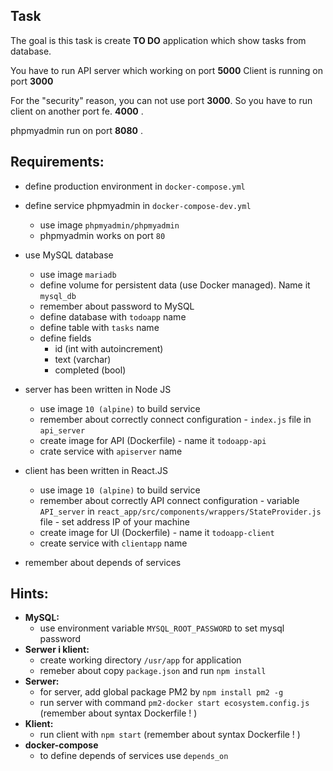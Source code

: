 
## Task

The goal is this task is create **TO DO** application which show tasks from database.

You have to run API server which working on port **5000**
Client is running on port **3000**

For the "security" reason, you can not use port **3000**. So you have to run client on another port fe. **4000** .

phpmyadmin run on port **8080** .


## Requirements:
* define production environment in `docker-compose.yml`
* define service phpmyadmin in `docker-compose-dev.yml`
    * use image `phpmyadmin/phpmyadmin`
    * phpmyadmin works on port `80`
* use MySQL database 
  * use image `mariadb`
  * define volume for persistent data (use Docker managed). Name it `mysql_db`
  * remember about password to MySQL
  * define database with `todoapp` name
  * define table with `tasks` name
  * define fields
    * id (int with autoincrement)
    * text (varchar)
    * completed (bool)
* server has been written in Node JS
  * use image `10 (alpine)` to build service
  * remember about correctly connect configuration - `index.js` file in `api_server`
  * create image for API (Dockerfile) - name it `todoapp-api`
  * crate service with `apiserver` name
* client has been written in React.JS
  * use image `10 (alpine)` to build service
  * remember about correctly API connect configuration - variable `API_server` in `react_app/src/components/wrappers/StateProvider.js` file - set address IP of your machine
  * create image for UI (Dockerfile) - name it `todoapp-client`
  * create service with `clientapp` name

* remember about depends of services

  


## Hints:

* **MySQL:**
  * use environment variable `MYSQL_ROOT_PASSWORD` to set mysql password
* **Serwer i klient:**
  * create working directory `/usr/app` for application
  * remeber about copy `package.json` and run `npm install`
* **Serwer:**
  * for server, add global package PM2 by `npm install pm2 -g`
  * run server with command `pm2-docker start ecosystem.config.js` (remember about syntax Dockerfile ! )
* **Klient:**
  * run client with `npm start` (remember about syntax Dockerfile ! )
* **docker-compose**
  * to define depends of services use `depends_on`
